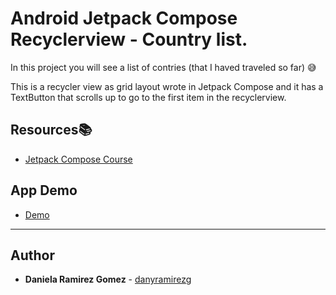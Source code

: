 # Android Jetpack Compose Recyclerview - Country list.

In this project you will see a list of contries (that I haved traveled so far) :sweat_smile:

This is a recycler view as grid layout wrote in Jetpack Compose and it has a TextButton that scrolls up to go to the first item in the recyclerview. 

## Resources:books:

* [Jetpack Compose Course](https://www.udemy.com/course/jetpack-compose-desde-0-a-profesional/) 

## App Demo
* [Demo](demo.gif)
---
## Author
* **Daniela Ramirez Gomez** - [danyramirezg](https://github.com/danyramirezg)
